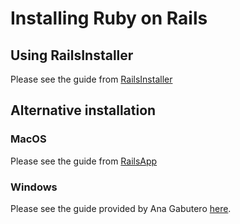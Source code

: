 # Installing Ruby on Rails

## Using RailsInstaller

Please see the guide from [RailsInstaller](http://www.railsinstaller.org/en)

## Alternative installation

### MacOS

Please see the guide from [RailsApp](http://railsapps.github.io/installrubyonrails-mac.html)

### Windows

Please see the guide provided by Ana Gabutero [here](https://bitbucket.org/amdg/rails-dev).

